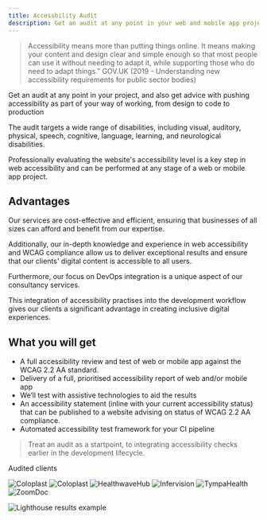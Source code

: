 ```yaml
---
title: Accessbility Audit
description: Get an audit at any point in your web and mobile app projects
---
```


> Accessibility means more than putting things online.
It means making your content and design clear and simple enough so that most people can use it without needing to adapt it, while supporting those who do need to adapt things.”
GOV.UK (2019 - Understanding new accessibility
requirements for public sector bodies)

Get an audit at any point in your project, and also get advice with pushing accessibility as part of your way of working, from design to code to production

The audit targets a wide range of disabilities, including visual, auditory, physical, speech, cognitive, language, learning, and neurological disabilities.

Professionally evaluating the website's accessibility level is a key step in web accessibility and can be performed at any stage of a web or mobile app project.

## Advantages

Our services are cost-effective and efficient, ensuring that businesses of all sizes can afford and benefit from our expertise. 

Additionally, our in-depth knowledge and experience in web accessibility and WCAG compliance allow us to deliver exceptional results and ensure that our clients' digital content is accessible to all users. 

Furthermore, our focus on DevOps integration is a unique aspect of our consultancy services. 

This integration of accessibility practises into the development workflow gives our clients a significant advantage in creating inclusive digital experiences.


## What you will get

- A full accessibility review and test of web or mobile app against the WCAG 2.2 AA standard.
- Delivery of a full, prioritised accessibility report of web and/or mobile app
- We’ll test with assistive technologies to aid the results
- An accessibility statement (inline with your current accessibility status) that can be published to a website advising on status of WCAG 2.2 AA compliance.
- Automated accessibility test framework for your CI pipeline

> Treat an audit as a startpoint, to integrating accessibility checks earlier in the development lifecycle.

Audited clients

![Coloplast](https://jaffamonkey.com/img/images/coloplast.png)
![Coloplast](https://jaffamonkey.com/img/minion.png)
![HealthwaveHub](https://jaffamonkey.com/img/healthwave.png)
![Infervision](https://jaffamonkey.com/img/infervision.png)
![TympaHealth](https://jaffamonkey.com/img/tympaHealth.jpg)
![ZoomDoc](https://jaffamonkey.com/img/zoomdoc.jpg)


![Lighthouse results example](https://jaffamonkey.com/img/lighthouse.png)

<!-- {{< button link="https://calendly.com/jaffamonkeyltd/intro-call" text="Book an intro meeting" >}} -->
